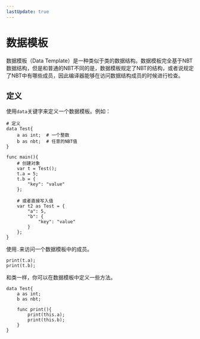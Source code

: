 ```yaml
---
lastUpdate: true
---
```


# 数据模板

数据模板（Data Template）是一种类似于类的数据结构。数据模板完全基于NBT数据结构，但是和普通的NBT不同的是，数据模板规定了NBT的结构，或者说规定了NBT中有哪些成员，因此编译器能够在访问数据结构成员的时候进行检查。

## 定义

使用`data`关键字来定义一个数据模板。例如：

```mcfpp
# 定义
data Test{
    a as int;  # 一个整数
    b as nbt;  # 任意的NBT值
}

func main(){
    # 创建对象
    var t = Test();
    t.a = 5;
    t.b = {
        "key": "value"
    };

    # 或者直接写入值
    var t2 as Test = {
        "a": 5,
        "b": {
            "key": "value"
        }
    };
}
```

使用`.`来访问一个数据模板中的成员。

```mcfpp
print(t.a);
print(t.b);
```

和类一样，你可以在数据模板中定义一些方法。

```mcfpp
data Test{
    a as int;
    b as nbt;

    func print(){
        print(this.a);
        print(this.b);
    }
}
```
